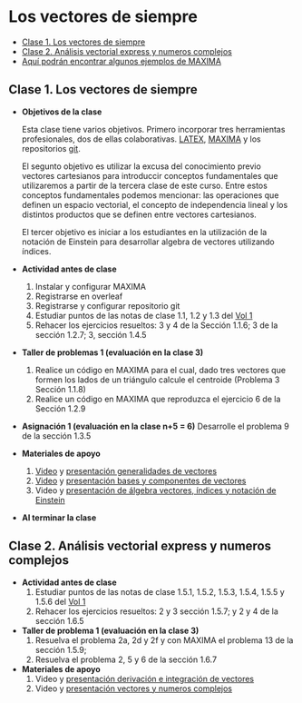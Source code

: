# Los vectores de siempre
+ [Clase 1. Los vectores de siempre](#Clase1)
+ [Clase 2. Análisis vectorial express y numeros complejos ](#Clase2)
+ [Aquí podrán encontrar algunos ejemplos de MAXIMA](https://github.com/nunezluis/Programas-/tree/main/IntroduccionFisica) 
<a name="Clase1"></a>
## Clase 1. Los vectores de siempre 
+ **Objetivos de la clase**

   Esta clase tiene varios objetivos. Primero incorporar tres herramientas profesionales, dos de ellas colaborativas. [LATEX](https://en.wikipedia.org/wiki/LaTeX), [MAXIMA](https://en.wikipedia.org/wiki/Maxima_(software)) y los repositorios [git](http://github.com/).
   
   El segunto objetivo es utilizar la excusa del conocimiento previo vectores cartesianos para introduccir conceptos fundamentales que utilizaremos a partir de la tercera clase de este curso. Entre estos conceptos fundamentales podemos mencionar: las operaciones que definen un espacio vectorial, el concepto de independencia lineal y los distintos productos que se definen entre vectores cartesianos.
   
   El tercer objetivo es iniciar a los estudiantes en la utilización de la notación de Einstein para desarrollar algebra de vectores utilizando índices. 

+ **Actividad antes de clase** 
   1. Instalar y configurar MAXIMA
   2. Registrarse en overleaf
   3. Registrarse y configurar repositorio git
   4. Estudiar puntos de las notas de clase 1.1, 1.2 y 1.3 del [Vol 1](https://github.com/nunezluis/MisCursos/blob/main/MetMat1S20B/Materiales/LibrosArticulos/VolumenUNO.pdf)
   5. Rehacer los ejercicios resueltos: 3 y 4 de la Sección 1.1.6; 3 de la sección 1.2.7; 3, sección 1.4.5 
+ **Taller de problemas 1 (evaluación en la clase 3)**
   1. Realice un código en MAXIMA para el cual, dado tres vectores que formen los lados de un triángulo calcule el centroide (Problema 3 Sección 1.1.8)
   2. Realice un código en MAXIMA que reproduzca el ejercicio 6 de la Sección 1.2.9 
+ **Asignación 1 (evaluación en la clase n+5 = 6)** Desarrolle el problema 9 de la sección 1.3.5
+ **Materiales de apoyo**
   1. [Video](https://youtu.be/2LhoaImegV4) y [presentación generalidades de vectores](https://github.com/nunezluis/MisCursos/blob/main/MetMat1S20B/Materiales/Presentaciones/1_1Vectores.pdf)
   2. [Video](https://youtu.be/WNMyW9gKutU) y [presentación bases y componentes de vectores](https://github.com/nunezluis/MisCursos/blob/main/MetMat1S20B/Materiales/Presentaciones/1_2BaseCompon.pdf)
   3. Video y [presentación de álgebra vectores, índices y notación de Einstein](https://github.com/nunezluis/MisCursos/blob/main/MetMat1S20B/Materiales/Presentaciones/1_3VectoresIndices.pdf)
+ **Al terminar la clase** 

<a name="Clase2"></a>
## Clase 2. Análisis vectorial express y numeros complejos  
+ **Actividad antes de clase** 
   1. Estudiar puntos de las notas de clase 1.5.1, 1.5.2, 1.5.3, 1.5.4, 1.5.5 y 1.5.6 del [Vol 1](https://github.com/nunezluis/MisCursos/blob/main/MetMat1S20B/Materiales/LibrosArticulos/VolumenUNO.pdf)
   2. Rehacer los ejercicios resueltos: 2 y 3 sección 1.5.7; y 2 y 4 de la sección 1.6.5
+ **Taller de problema 1 (evaluación en la clase 3)**
   1. Resuelva el problema 2a, 2d y 2f y con MAXIMA el problema 13 de la sección 1.5.9;
   2. Resuelva el problema 2, 5 y 6 de la sección 1.6.7 
+ **Materiales de apoyo**
   1. Video y [presentación derivación e integración de vectores](https://github.com/nunezluis/MisCursos/blob/main/MetMat1S20B/Materiales/Presentaciones/1_5DerIntVectores.pdf)
   2. Video y [presentación vectores y numeros complejos](https://github.com/nunezluis/MisCursos/blob/main/MetMat1S20B/Materiales/Presentaciones/1_6VectoresComplejos.pdf)
